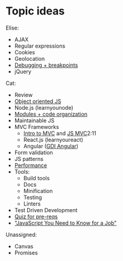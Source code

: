 # Topic ideas

Elise:
* AJAX
* Regular expressions
* Cookies
* Geolocation
* [Debugging + breakpoints](http://www.ahoef.co/devtools/slides/#/40)
* jQuery

Cat:
* Review
* [Object oriented JS](http://slidedeck.io/kpcs/Intro-to-Object-Oriented-JavaScript)
* Node.js (learnyounode)
* [Modules + code organization](https://github.com/cfarm/gdi-intermediate-js/blob/master/modules.md)
* Maintainable JS
* MVC Frameworks
  * [Intro to MVC](https://github.com/TNBWorkshop/intro_mvc) and [JS MVC](https://github.com/gdichicago/js205)2:11
  * React.js (learnyoureact)
  * Angular ([GDI Angular](https://github.com/ahoef/gdi-angular))
* Form validation
* JS patterns
* [Performance](https://browserdiet.com/en/#js)
* Tools:
  * Build tools
  * Docs
  * Minification
  * Testing
  * Linters
* Test Driven Development
* [Quiz for pre-reqs](http://elitepeers.com/gdi/html5css3/quiz.html)
* ["JavaScript You Need to Know for a Job"](http://insights.dice.com/2015/06/04/javascript-you-need-to-know-for-a-job/)

Unassigned:
* Canvas
* Promises
